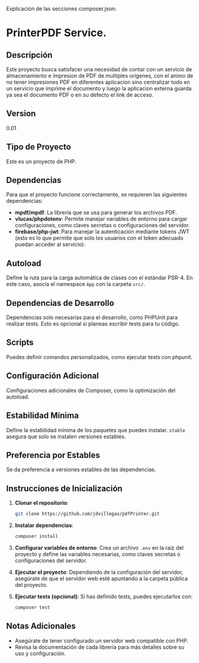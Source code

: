 Explicación de las secciones composer.json:
# PrinterPDF Service.

## Descripción
Este proyecto busca satisfacer una necesidad de contar con un servicio de almacenamiento e impresion de PDF de multiples origenes, con el animo de no tener impresiones PDF en diferentes aplicacion sino centralizar todo en un servicio que imprime el documento y luego la aplicacion externa guarda ya sea el documento PDF o en su defecto el link de acceso. 

## Version
0.01 

## Tipo de Proyecto
Este es un proyecto de PHP.

## Dependencias
Para que el proyecto funcione correctamente, se requieren las siguientes dependencias:

- **mpdf/mpdf**: La librería que se usa para generar los archivos PDF.
- **vlucas/phpdotenv**: Permite manejar variables de entorno para cargar configuraciones, como claves secretas o configuraciones del servidor.
- **firebase/php-jwt**: Para manejar la autenticación mediante tokens JWT (esto es lo que permite que solo los usuarios con el token adecuado puedan acceder al servicio).

## Autoload
Define la ruta para la carga automática de clases con el estándar PSR-4. En este caso, asocia el namespace `App` con la carpeta `src/`.

## Dependencias de Desarrollo
Dependencias solo necesarias para el desarrollo, como PHPUnit para realizar tests. Esto es opcional si planeas escribir tests para tu código.

## Scripts
Puedes definir comandos personalizados, como ejecutar tests con phpunit.

## Configuración Adicional
Configuraciones adicionales de Composer, como la optimización del autoload.

## Estabilidad Mínima
Define la estabilidad mínima de los paquetes que puedes instalar. `stable` asegura que solo se instalen versiones estables.

## Preferencia por Estables
Se da preferencia a versiones estables de las dependencias.

## Instrucciones de Inicialización

1. **Clonar el repositorio**:
    ```bash
    git clone https://github.com/jdvillegas/pdfPrinter.git
    ```

2. **Instalar dependencias**:
    ```bash
    composer install
    ```

3. **Configurar variables de entorno**:
    Crea un archivo `.env` en la raíz del proyecto y define las variables necesarias, como claves secretas o configuraciones del servidor.

4. **Ejecutar el proyecto**:
    Dependiendo de la configuración del servidor, asegúrate de que el servidor web esté apuntando a la carpeta pública del proyecto.

5. **Ejecutar tests (opcional)**:
    Si has definido tests, puedes ejecutarlos con:
    ```bash
    composer test
    ```

## Notas Adicionales
- Asegúrate de tener configurado un servidor web compatible con PHP.
- Revisa la documentación de cada librería para más detalles sobre su uso y configuración.


